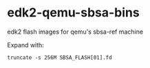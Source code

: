# edk2-qemu-sbsa-bins
edk2 flash images for qemu's sbsa-ref machine

Expand with:
```
truncate -s 256M SBSA_FLASH[01].fd
```
